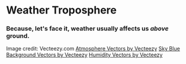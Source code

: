 # Weather Troposphere

### Because, let's face it, weather usually affects us *above* ground.

Image credit: Vecteezy.com 
<a href="https://www.vecteezy.com/free-vector/atmosphere">Atmosphere Vectors by Vecteezy</a>
<a href="https://www.vecteezy.com/free-vector/sky-blue-background">Sky Blue Background Vectors by Vecteezy</a>
<a href="https://www.vecteezy.com/free-vector/humidity">Humidity Vectors by Vecteezy</a>

